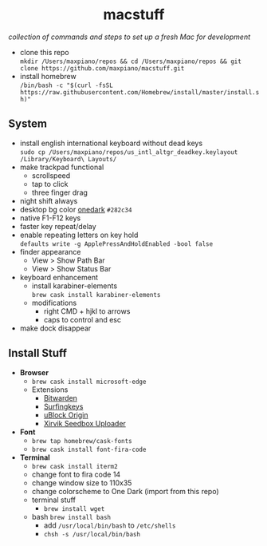 <h1 align='center'>macstuff</h1>

*collection of commands and steps to set up a fresh Mac for development*

* clone this repo  
  ```mkdir /Users/maxpiano/repos && cd /Users/maxpiano/repos && git clone https://github.com/maxpiano/macstuff.git```
* install homebrew  
  ```/bin/bash -c "$(curl -fsSL https://raw.githubusercontent.com/Homebrew/install/master/install.sh)"```

## System
* install english international keyboard without dead keys  
  ```sudo cp /Users/maxpiano/repos/us_intl_altgr_deadkey.keylayout /Library/Keyboard\ Layouts/```
* make trackpad functional
  * scrollspeed
  * tap to click
  * three finger drag
* night shift always
* desktop bg color [onedark](https://github.com/joshdick/onedark.vim) ```#282c34```
* native F1-F12 keys
* faster key repeat/delay
* enable repeating letters on key hold  
  ```defaults write -g ApplePressAndHoldEnabled -bool false```
* finder appearance
  * View > Show Path Bar
  * View > Show Status Bar
* keyboard enhancement
  * install karabiner-elements  
  ```brew cask install karabiner-elements```
  * modifications
    * right CMD + hjkl to arrows
    * caps to control and esc
* make dock disappear

## Install Stuff
* **Browser**  
  * ```brew cask install microsoft-edge```
  * Extensions
    * [Bitwarden](https://chrome.google.com/webstore/detail/bitwarden-free-password-m/nngceckbapebfimnlniiiahkandclblb)
    * [Surfingkeys](https://chrome.google.com/webstore/detail/surfingkeys/gfbliohnnapiefjpjlpjnehglfpaknnc)
    * [uBlock Origin](https://chrome.google.com/webstore/detail/ublock-origin/cjpalhdlnbpafiamejdnhcphjbkeiagm)
    * [Xirvik Seedbox Uploader](https://chrome.google.com/webstore/detail/xirvik-torrent-to-seedbox/gljdkkichjgocpdmiaachhlfccddcjgb)
* **Font**  
  * ```brew tap homebrew/cask-fonts```  
  * ```brew cask install font-fira-code```
* **Terminal**  
  * ```brew cask install iterm2```  
  * change font to fira code 14
  * change window size to 110x35
  * change colorscheme to One Dark (import from this repo)
  * terminal stuff  
    * ```brew install wget```
  * bash
  ```brew install bash```
    * add ```/usr/local/bin/bash``` to ```/etc/shells```  
    * ```chsh -s /usr/local/bin/bash```
  
